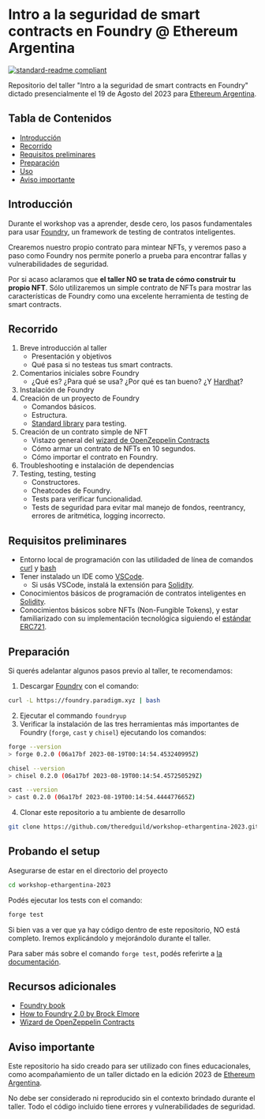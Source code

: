 # Intro a la seguridad de smart contracts en Foundry @ Ethereum Argentina

[![standard-readme compliant](https://img.shields.io/badge/readme%20style-standard-brightgreen.svg?style=flat-square)](https://github.com/RichardLitt/standard-readme)

Repositorio del taller "Intro a la seguridad de smart contracts en Foundry" dictado presencialmente el 19 de Agosto del 2023 para [Ethereum Argentina](https://ethereumargentina.org/).

## Tabla de Contenidos

- [Introducción](#introducción)
- [Recorrido](#recorrido)
- [Requisitos preliminares](#requisitos-preliminares)
- [Preparación](#preparación)
- [Uso](#uso)
- [Aviso importante](#aviso-importante)

## Introducción 

Durante el workshop vas a aprender, desde cero, los pasos fundamentales para usar [Foundry](https://book.getfoundry.sh/), un framework de testing de contratos inteligentes. 

Crearemos nuestro propio contrato para mintear NFTs, y veremos paso a paso como Foundry nos permite ponerlo a prueba para encontrar fallas y vulnerabilidades de seguridad.

Por si acaso aclaramos que **el taller NO se trata de cómo construir tu propio NFT**. Sólo utilizaremos un simple contrato de NFTs para mostrar las características de Foundry como una excelente herramienta de testing de smart contracts.

## Recorrido

1. Breve introducción al taller
    - Presentación y objetivos
    - Qué pasa si no testeas tus smart contracts.
2. Comentarios iniciales sobre Foundry
    - ¿Qué es? ¿Para qué se usa? ¿Por qué es tan bueno? ¿Y [Hardhat](hardhat.org)?
3. Instalación de Foundry
4. Creación de un proyecto de Foundry
    - Comandos básicos.
    - Estructura.
    - [Standard library](https://book.getfoundry.sh/forge/forge-std) para testing.
5. Creación de un contrato simple de NFT
    - Vistazo general del [wizard de OpenZeppelin Contracts](https://wizard.openzeppelin.com/)
    - Cómo armar un contrato de NFTs en 10 segundos.
    - Cómo importar el contrato en Foundry.
6. Troubleshooting e instalación de dependencias
7. Testing, testing, testing
    - Constructores.
    - Cheatcodes de Foundry.
    - Tests para verificar funcionalidad.
    - Tests de seguridad para evitar mal manejo de fondos, reentrancy, errores de aritmética, logging incorrecto.

## Requisitos preliminares

- Entorno local de programación con las utilidaded de línea de comandos [curl](https://curl.se/download.html) y [bash](https://www.gnu.org/software/bash/)
- Tener instalado un IDE como [VSCode](https://code.visualstudio.com/).
  - Si usás VSCode, instalá la extensión para [Solidity](https://marketplace.visualstudio.com/items?itemName=JuanBlanco.solidity).
- Conocimientos básicos de programación de contratos inteligentes en [Solidity](https://soliditylang.org/).
- Conocimientos básicos sobre NFTs (Non-Fungible Tokens), y estar familiarizado con su implementación tecnológica siguiendo el [estándar ERC721](https://eips.ethereum.org/EIPS/eip-721).

## Preparación

Si querés adelantar algunos pasos previo al taller, te recomendamos:

1. Descargar [Foundry](https://book.getfoundry.sh/) con el comando:

```bash
curl -L https://foundry.paradigm.xyz | bash
```

2. Ejecutar el commando `foundryup`
3. Verificar la instalación de las tres herramientas más importantes de Foundry (`forge`, `cast` y `chisel`) ejecutando los comandos:

```bash
forge --version
> forge 0.2.0 (06a17bf 2023-08-19T00:14:54.453240995Z)

chisel --version
> chisel 0.2.0 (06a17bf 2023-08-19T00:14:54.457250529Z)

cast --version
> cast 0.2.0 (06a17bf 2023-08-19T00:14:54.444477665Z)
```

4. Clonar este repositorio a tu ambiente de desarrollo
```bash
git clone https://github.com/theredguild/workshop-ethargentina-2023.git
```

## Probando el setup

Asegurarse de estar en el directorio del proyecto
```bash
cd workshop-ethargentina-2023
```

Podés ejecutar los tests con el comando:

```bash
forge test
```

Si bien vas a ver que ya hay código dentro de este repositorio, NO está completo. Iremos explicándolo y mejorándolo durante el taller.

Para saber más sobre el comando `forge test`, podés referirte a [la documentación](https://book.getfoundry.sh/forge/tests).

## Recursos adicionales

- [Foundry book](book.getfoundry.sh/)
- [How to Foundry 2.0 by Brock Elmore](https://www.youtube.com/watch?v=EHrvD5c93JU)
- [Wizard de OpenZeppelin Contracts](https://wizard.openzeppelin.com/)

## Aviso importante

Este repositorio ha sido creado para ser utilizado con fines educacionales, como acompañamiento de un taller dictado en la edición 2023 de [Ethereum Argentina](https://ethereumargentina.org/).

No debe ser considerado ni reproducido sin el contexto brindado durante el taller. Todo el código incluido tiene errores y vulnerabilidades de seguridad.
